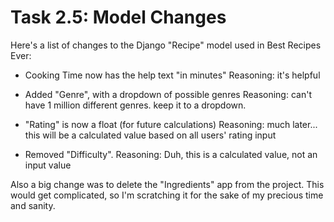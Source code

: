 # Task 2.5: Model Changes

Here's a list of changes to the Django "Recipe" model used in Best Recipes Ever:

- Cooking Time now has the help text "in minutes"
  Reasoning: it's helpful

- Added "Genre", with a dropdown of possible genres
  Reasoning: can't have 1 million different genres. keep it to a dropdown.

- "Rating" is now a float (for future calculations)
  Reasoning: much later... this will be a calculated value based on all users' rating input

- Removed "Difficulty".
  Reasoning: Duh, this is a calculated value, not an input value


Also a big change was to delete the "Ingredients" app from the project. This would get complicated, so I'm scratching it for the sake of my precious time and sanity.